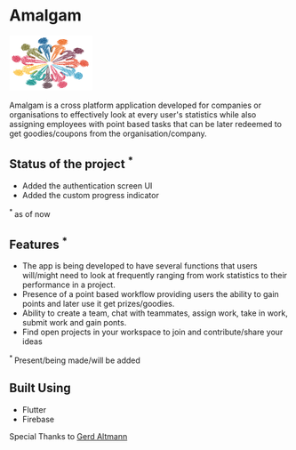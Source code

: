 # Amalgam
<img src="https://github.com/TheNova22/Project-Amalgam/blob/working/assets/amalgam_logo.png" width="150" height="100">

Amalgam is a cross platform application developed for companies or organisations to effectively look at every user's statistics while also assigning employees with point based tasks that can be later redeemed to get goodies/coupons from the organisation/company.

## Status of the project <sup>*</sup>
* Added the authentication screen UI
* Added the custom progress indicator

<sup> * </sup> as of now
## Features <sup>*</sup>
* The app is being developed to have several functions that users will/might need to look at frequently ranging from work statistics to their performance in a project.
* Presence of a point based workflow providing users the ability to gain points and later use it get prizes/goodies.
* Ability to create a team, chat with teammates, assign work, take in work, submit work and gain ponts.
* Find open projects in your workspace to join and contribute/share your ideas

<sup> * </sup> Present/being made/will be added
## Built Using
* Flutter
* Firebase

Special Thanks to [Gerd Altmann](https://pixabay.com/users/geralt-9301/?utm_source=link-attribution&utm_medium=referral&utm_campaign=image&utm_content=2457842)
